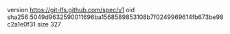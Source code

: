 version https://git-lfs.github.com/spec/v1
oid sha256:5049d9632590011696ba1568589853108b7f0249969614fb673be98c2a1e0f31
size 327
